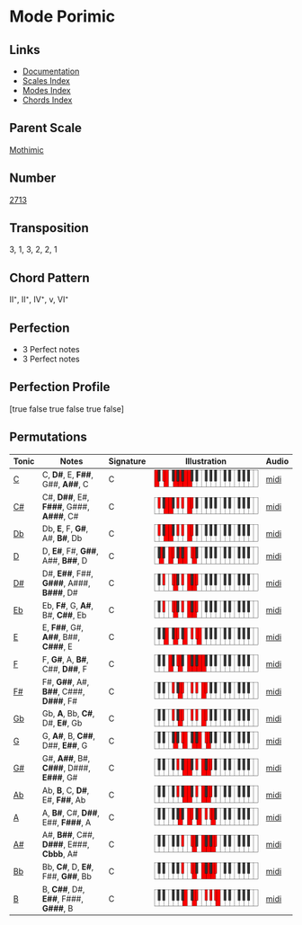 # Mode Porimic

## Links

- [Documentation](README.md)
- [Scales Index](Scales.md)
- [Modes Index](Modes.md)
- [Chords Index](Chords.md)

## Parent Scale

[Mothimic](ScaleMothimic.md)

## Number

[2713](https://ianring.com/musictheory/scales/2713)

## Transposition

3, 1, 3, 2, 2, 1

## Chord Pattern

II⁺, II⁺, IV⁺, v, VI⁺

## Perfection

- 3 Perfect notes
- 3 Perfect notes

## Perfection Profile

[true false true false true false]

## Permutations

| Tonic | Notes | Signature | Illustration | Audio |
|-------|-------|-----------|--------------|-------|
| [C](ModeCNaturalPorimic.md) | C, **D#**, E, **F##**, G##, **A##**, C | C | ![CNaturalPorimic](ModeCNaturalPorimic.png) | [midi](https://github.com/edipermadi/music/blob/main/docs/ModeCNaturalPorimic.mid?raw=true) |
| [C#](ModeCSharpPorimic.md) | C#, **D##**, E#, **F###**, G###, **A###**, C# | C | ![CSharpPorimic](ModeCSharpPorimic.png) | [midi](https://github.com/edipermadi/music/blob/main/docs/ModeCSharpPorimic.mid?raw=true) |
| [Db](ModeDFlatPorimic.md) | Db, **E**, F, **G#**, A#, **B#**, Db | C | ![DFlatPorimic](ModeDFlatPorimic.png) | [midi](https://github.com/edipermadi/music/blob/main/docs/ModeDFlatPorimic.mid?raw=true) |
| [D](ModeDNaturalPorimic.md) | D, **E#**, F#, **G##**, A##, **B##**, D | C | ![DNaturalPorimic](ModeDNaturalPorimic.png) | [midi](https://github.com/edipermadi/music/blob/main/docs/ModeDNaturalPorimic.mid?raw=true) |
| [D#](ModeDSharpPorimic.md) | D#, **E##**, F##, **G###**, A###, **B###**, D# | C | ![DSharpPorimic](ModeDSharpPorimic.png) | [midi](https://github.com/edipermadi/music/blob/main/docs/ModeDSharpPorimic.mid?raw=true) |
| [Eb](ModeEFlatPorimic.md) | Eb, **F#**, G, **A#**, B#, **C##**, Eb | C | ![EFlatPorimic](ModeEFlatPorimic.png) | [midi](https://github.com/edipermadi/music/blob/main/docs/ModeEFlatPorimic.mid?raw=true) |
| [E](ModeENaturalPorimic.md) | E, **F##**, G#, **A##**, B##, **C###**, E | C | ![ENaturalPorimic](ModeENaturalPorimic.png) | [midi](https://github.com/edipermadi/music/blob/main/docs/ModeENaturalPorimic.mid?raw=true) |
| [F](ModeFNaturalPorimic.md) | F, **G#**, A, **B#**, C##, **D##**, F | C | ![FNaturalPorimic](ModeFNaturalPorimic.png) | [midi](https://github.com/edipermadi/music/blob/main/docs/ModeFNaturalPorimic.mid?raw=true) |
| [F#](ModeFSharpPorimic.md) | F#, **G##**, A#, **B##**, C###, **D###**, F# | C | ![FSharpPorimic](ModeFSharpPorimic.png) | [midi](https://github.com/edipermadi/music/blob/main/docs/ModeFSharpPorimic.mid?raw=true) |
| [Gb](ModeGFlatPorimic.md) | Gb, **A**, Bb, **C#**, D#, **E#**, Gb | C | ![GFlatPorimic](ModeGFlatPorimic.png) | [midi](https://github.com/edipermadi/music/blob/main/docs/ModeGFlatPorimic.mid?raw=true) |
| [G](ModeGNaturalPorimic.md) | G, **A#**, B, **C##**, D##, **E##**, G | C | ![GNaturalPorimic](ModeGNaturalPorimic.png) | [midi](https://github.com/edipermadi/music/blob/main/docs/ModeGNaturalPorimic.mid?raw=true) |
| [G#](ModeGSharpPorimic.md) | G#, **A##**, B#, **C###**, D###, **E###**, G# | C | ![GSharpPorimic](ModeGSharpPorimic.png) | [midi](https://github.com/edipermadi/music/blob/main/docs/ModeGSharpPorimic.mid?raw=true) |
| [Ab](ModeAFlatPorimic.md) | Ab, **B**, C, **D#**, E#, **F##**, Ab | C | ![AFlatPorimic](ModeAFlatPorimic.png) | [midi](https://github.com/edipermadi/music/blob/main/docs/ModeAFlatPorimic.mid?raw=true) |
| [A](ModeANaturalPorimic.md) | A, **B#**, C#, **D##**, E##, **F###**, A | C | ![ANaturalPorimic](ModeANaturalPorimic.png) | [midi](https://github.com/edipermadi/music/blob/main/docs/ModeANaturalPorimic.mid?raw=true) |
| [A#](ModeASharpPorimic.md) | A#, **B##**, C##, **D###**, E###, **Cbbb**, A# | C | ![ASharpPorimic](ModeASharpPorimic.png) | [midi](https://github.com/edipermadi/music/blob/main/docs/ModeASharpPorimic.mid?raw=true) |
| [Bb](ModeBFlatPorimic.md) | Bb, **C#**, D, **E#**, F##, **G##**, Bb | C | ![BFlatPorimic](ModeBFlatPorimic.png) | [midi](https://github.com/edipermadi/music/blob/main/docs/ModeBFlatPorimic.mid?raw=true) |
| [B](ModeBNaturalPorimic.md) | B, **C##**, D#, **E##**, F###, **G###**, B | C | ![BNaturalPorimic](ModeBNaturalPorimic.png) | [midi](https://github.com/edipermadi/music/blob/main/docs/ModeBNaturalPorimic.mid?raw=true) |
